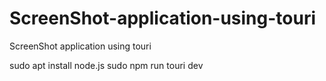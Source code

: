# ScreenShot-application-using-touri
ScreenShot application using touri

sudo apt install node.js
sudo npm run touri dev

